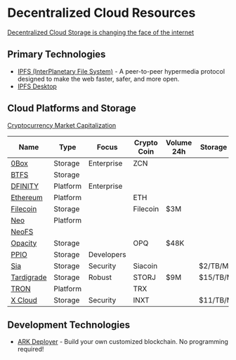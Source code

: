 # Decentralized Cloud Resources

[Decentralized Cloud Storage is changing the face of the internet](https://hackernoon.com/decentralized-cloud-storage-how-it-will-change-the-face-of-the-internet-22-np1f2349h)

## Primary Technologies

* [IPFS (InterPlanetary File System)](https://ipfs.io/) - A peer-to-peer hypermedia protocol designed to make the web faster, safer, and more open.
* [IPFS Desktop](https://github.com/ipfs-shipyard/ipfs-desktop)

## Cloud Platforms and Storage

[Cryptocurrency Market Capitalization](https://coinmarketcap.com/)

|Name|Type|Focus|Crypto Coin|Volume 24h|Storage Price|
|-|-|-|-|-|-|
|[0Box](https://0chain.net/page-0box.html)|Storage|Enterprise|ZCN|||
|[BTFS]()|Storage|||||
|[DFINITY](https://dfinity.org/)|Platform|Enterprise||||
|[Ethereum](https://www.ethereum.org/)|Platform||ETH|||
|[Filecoin](https://filecoin.io/)|Storage||Filecoin|$3M||
|[Neo](https://neo.org/)|Platform|||||
|[NeoFS](https://medium.com/digital-asset-news/neo-announces-distributed-storage-system-neofs-3bf616abe818)||||||
|[Opacity](https://www.opacity.io/)|Storage||OPQ|$48K||
|[PPIO](https://www.pp.io/)|Storage|Developers||||
|[Sia](https://sia.tech/)|Storage|Security|Siacoin||$2/TB/Month|
|[Tardigrade](https://tardigrade.io/)|Storage|Robust|STORJ|$9M|$15/TB/Month|
|[TRON](https://tron.network/)|Platform||TRX||
|[X Cloud](https://internxt.com/cloud)|Storage|Security|INXT||$11/TB/Month|

## Development Technologies

* [ARK Deployer](https://ark.io/deployer) - Build your own customized blockchain. No programming required!
